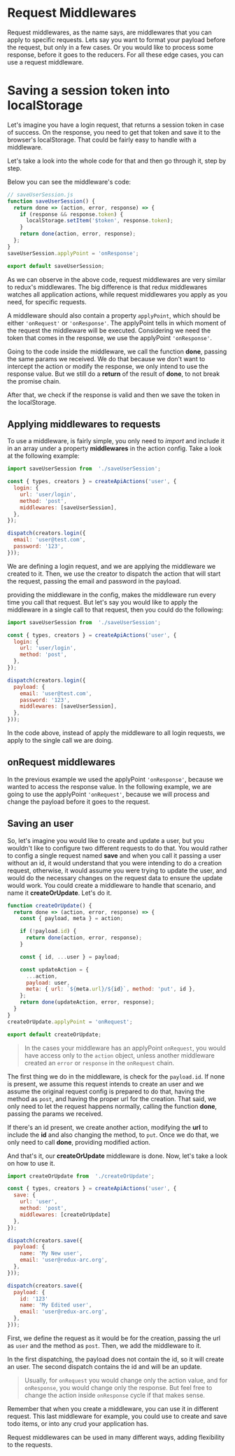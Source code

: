 # Request Middlewares
Request middlewares, as the name says, are middlewares that you can apply to specific requests. Lets say you want to format your payload before the request, but only in a few cases. Or you would like to process some response, before it goes to the reducers. For all these edge cases, you can use a request middleware.

# Saving a session token into localStorage
Let's imagine you have a login request, that returns a session token in case of success. On the response, you need to get that token and save it to the browser's localStorage. That could be fairly easy to handle with a middleware.

Let's take a look into the whole code for that and then go through it, step by step.

Below you can see the middleware's code:

```js
// saveUserSession.js
function saveUserSession() {
  return done => (action, error, response) => {
    if (response && response.token) {
      localStorage.setItem('$token', response.token);
    }
    return done(action, error, response);
  };
}
saveUserSession.applyPoint = 'onResponse';

export default saveUserSession;
```

As we can observe in the above code, request middlewares are very similar to redux's middlewares. The big difference is that redux middlewares watches all application actions, while request middlewares you apply as you need, for specific requests.

A middleware should also contain a property `applyPoint`, which should be either `'onRequest'` or `'onResponse'`. The applyPoint tells in which moment of the request the middleware will be executed. Considering we need the token that comes in the response, we use the applyPoint `'onResponse'`.

Going to the code inside the middleware, we call the function **done**, passing the same params we received. We do that because we don't want to intercept the action or modify the response, we only intend to use the response value. But we still do a **return** of the result of **done**, to not break the promise chain.

After that, we check if the response is valid and then we save the token in the localStorage.


## Applying middlewares to requests
To use a middleware, is fairly simple, you only need to *import* and include it in an array under a property **middlewares** in the action config. Take a look at the following example:


```js
import saveUserSession from  './saveUserSession';

const { types, creators } = createApiActions('user', {
  login: {
    url: 'user/login',
    method: 'post',
    middlewares: [saveUserSession],
  },
});

dispatch(creators.login({
  email: 'user@test.com',
  password: '123',
}));
```


We are defining a login request, and we are applying the middleware we created to it. Then, we use the creator to dispatch the action that will start the request, passing the email and password in the payload.

providing the middleware in the config, makes the middleware run every time you call that request. But let's say you would like to apply the middleware in a single call to that request, then you could do the following:

```js
import saveUserSession from  './saveUserSession';

const { types, creators } = createApiActions('user', {
  login: {
    url: 'user/login',
    method: 'post',
  },
});

dispatch(creators.login({
  payload: {
    email: 'user@test.com',
    password: '123',
    middlewares: [saveUserSession],
  },
}));
```

In the code above, instead of apply the middleware to all login requests, we apply to the single call we are doing.

## onRequest middlewares
In the previous example we used the applyPoint `'onResponse'`, because we wanted to access the response value. In the following example, we are going to use the applyPoint `'onRequest'`, because we will process and change the payload before it goes to the request.


## Saving an user
So, let's imagine you would like to create and update a user, but you wouldn't like to configure two different requests to do that. You would rather to config a single request named **save** and when you call it passing a user without an id, it would understand that you were intending to do a creation request, otherwise, it would assume you were trying to update the user, and would do the necessary changes on the request data to ensure the update would work. You could create a middleware to handle that scenario, and name it **createOrUpdate**. Let's do it.


```js
function createOrUpdate() {
  return done => (action, error, response) => {
    const { payload, meta } = action;

    if (!payload.id) {
      return done(action, error, response);
    }

    const { id, ...user } = payload;

    const updateAction = {
      ...action,
      payload: user,
      meta: { url: `${meta.url}/${id}`, method: 'put', id },
    };
    return done(updateAction, error, response);
  }
}
createOrUpdate.applyPoint = 'onRequest';

export default createOrUpdate;
```

> In the cases your middleware has an applyPoint `onRequest`, you would have access only to the `action` object, unless another middleware created an  `error` or `response` in the `onRequest` chain.

The first thing we do in the middleware, is check for the `payload.id`. If none is present, we assume this request intends to create an user and we assume the original request config is prepared to do that, having the method as `post`, and having the proper url for the creation. That said, we only need to let the request happens normally, calling the function **done**, passing the params we received.

If there's an id present, we create another action, modifying the **url** to include the **id** and also changing the method, to `put`. Once we do that, we only need to call **done**, providing modified action.

And that's it, our **createOrUpdate** middleware is done. Now, let's take a look on how to use it.

```js
import createOrUpdate from  './createOrUpdate';

const { types, creators } = createApiActions('user', {
  save: {
    url: 'user',
    method: 'post',
    middlewares: [createOrUpdate]
  },
});

dispatch(creators.save({
  payload: {
    name: 'My New user',
    email: 'user@redux-arc.org',
  },
}));

dispatch(creators.save({
  payload: {
    id: '123'
    name: 'My Edited user',
    email: 'user@redux-arc.org',
  },
}));
```

First, we define the request as it would be for the creation, passing the url as `user` and the method as `post`. Then, we add the middleware to it.

In the first dispatching, the payload does not contain the id, so it will create an user. The second dispatch contains the id and will be an update.

> Usually, for `onRequest` you would change only the action value, and for `onResponse`, you would change only the response. But feel free to change the action inside  `onResponse` cycle if that makes sense.

Remember that when you create a middleware, you can use it in different request. This last middleware for example, you could use to create and save todo items, or into any crud your application has.

Request middlewares can be used in many different ways, adding flexibility to the requests.
